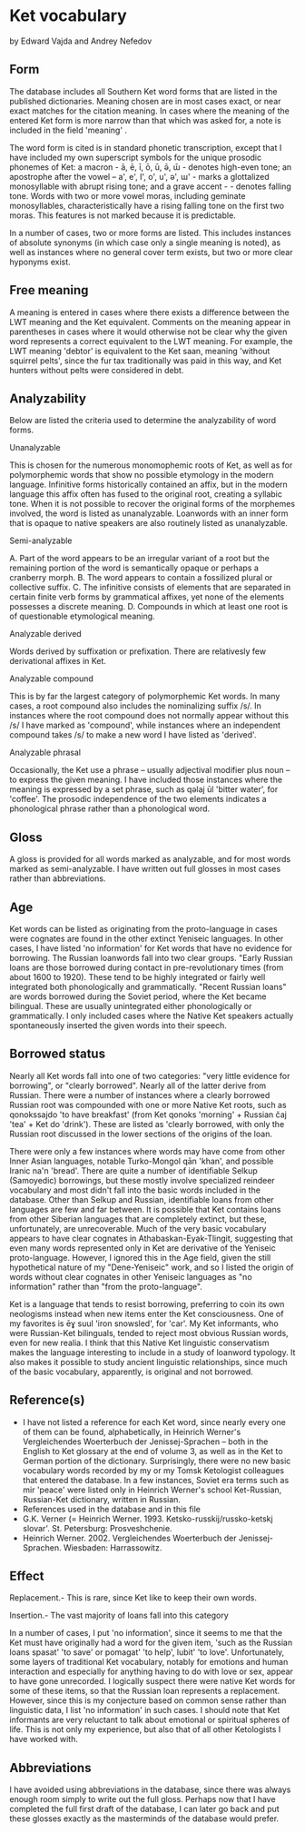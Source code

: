 # Ket vocabulary

by Edward Vajda and Andrey Nefedov

## Form

The database includes all Southern Ket word forms that are listed in the published dictionaries. Meaning chosen are in most cases exact, or near exact matches for the citation meaning. In cases where the meaning of the entered Ket form is more narrow than that which was asked for, a note is included in the field 'meaning' .

The word form is cited is in standard phonetic transcription, except that I have included my own superscript symbols for the unique prosodic phonemes of Ket:  a macron - ā, ē, ī, ō, ū, ə̄, ɯ̄ -  denotes high-even tone; an apostrophe after the vowel – a', e', I', o', u', ə', ɯ' - marks a glottalized monosyllable with abrupt rising tone; and a grave accent - - denotes falling tone. Words with two or more vowel moras, including geminate monosyllables, characteristically have a rising falling tone on the first two moras. This features is not marked because it is predictable.

In a number of cases, two or more forms are listed. This includes instances of absolute synonyms (in which case only a single meaning is noted), as well as instances where no general cover term exists, but two or more clear hyponyms exist.

## Free meaning

A meaning is entered in cases where there exists a difference between the LWT meaning and the Ket equivalent. Comments on the meaning appear in parentheses in cases where it would otherwise not be clear why the given word represents a correct equivalent to the LWT meaning.  For example, the LWT meaning 'debtor' is equivalent to the Ket saan, meaning 'without squirrel pelts', since the fur tax traditionally was paid in this way, and Ket hunters without pelts were considered in debt.

## Analyzability

Below are listed the criteria used to determine the analyzability of word forms. 

Unanalyzable

This is chosen for the numerous monomophemic roots of Ket, as well as for polymorphemic words that show no possible etymology in the modern language.  Infinitive forms historically contained an affix, but in the modern language this affix often has fused to the original root, creating a syllabic tone. When it is not possible to recover the original forms of the morphemes involved, the word is listed as unanalyzable. Loanwords with an inner form that is opaque to native speakers are also routinely listed as unanalyzable.

Semi-analyzable

A. Part of the word appears to be an irregular variant of a root but the remaining portion of the word is semantically opaque or perhaps a cranberry morph.
B. The word appears to contain a fossilized plural or collective suffix.
C. The infinitive consists of elements that are separated in certain finite verb forms by grammatical affixes, yet none of the elements possesses a discrete meaning.
D. Compounds in which at least one root is of questionable etymological meaning.

Analyzable derived

Words derived by suffixation or prefixation. There are relativesly few derivational affixes in Ket.

Analyzable compound

This is by far the largest category of polymorphemic Ket words. In many cases, a root compound also includes the nominalizing suffix /s/. In instances where the root compound does not normally appear without this /s/ I have marked as 'compound', while instances where an independent compound takes /s/ to make a new word I have listed as 'derived'.

Analyzable phrasal

Occasionally, the Ket use a phrase – usually adjectival modifier plus noun – to express the given meaning. I have included those instances where the meaning is expressed by a set phrase, such as qəlaj ūl 'bitter water', for 'coffee'. The prosodic independence of the two elements indicates a phonological phrase rather than a phonological word.

## Gloss

A gloss is provided for all words marked as analyzable, and for most words marked as semi-analyzable.  I have written out full glosses in most cases rather than abbreviations.

## Age

Ket words can be listed as originating from the proto-language in cases were cognates are found in the other extinct Yeniseic languages. In other cases, I have listed 'no information' for Ket words that have no evidence for borrowing.  The Russian loanwords fall into two clear groups. "Early Russian loans are those borrowed during contact in pre-revolutionary times (from about 1600 to 1920). These tend to be highly integrated or fairly well integrated both phonologically and grammatically. "Recent Russian loans" are words borrowed during the Soviet period, where the Ket became bilingual. These are usually unintegrated either phonologically or grammatically. I only included cases where the Native Ket speakers actually spontaneously inserted the given words into their speech.

## Borrowed status

Nearly all Ket words fall into one of two categories: "very little evidence for borrowing", or "clearly borrowed". Nearly all of the latter derive from 
Russian. There were a number of instances where a clearly borrowed Russian root was compounded with one or more Native Ket roots, such as qonokssajdo 'to have breakfast' (from Ket qonoks 'morning' + Russian čaj 'tea' + Ket do 'drink'). These are listed as 'clearly borrowed, with only the Russian root discussed in the lower sections of the origins of the loan.

There were only a few instances where words may have come from other Inner Asian languages, notable Turko-Mongol qān 'khan', and possible Iranic na'n 'bread'.  There are quite a number of identifiable Selkup (Samoyedic) borrowings, but these mostly involve specialized reindeer vocabulary and most didn't fall into the basic words included in the database. Other than Selkup and Russian, identifiable loans from other languages are few and far between. It is possible that Ket contains loans from other Siberian languages that are completely extinct, but these, unfortunately, are unrecoverable.  Much of the very basic vocabulary appears to have clear cognates in Athabaskan-Eyak-Tlingit, suggesting that even many words represented only in Ket are derivative of the Yeniseic proto-language. However, I ignored this in the Age field, given the still hypothetical nature of my "Dene-Yeniseic" work, and so I listed the origin of words without clear cognates in other Yeniseic languages as "no information" rather than "from the proto-language".

Ket is a language that tends to resist borrowing, preferring to coin its own neologisms instead when new items enter the Ket consciousness. One of my favorites is ēɣ suul 'iron snowsled', for 'car'. My Ket informants, who were Russian-Ket bilinguals, tended to reject most obvious Russian words, even for new realia.  I think that this Native Ket linguistic conservatism makes the language interesting to include in a study of loanword typology.  It also makes it possible to study ancient linguistic relationships, since much of the basic vocabulary, apparently, is original and not borrowed.

## Reference(s)

- I have not listed a reference for each Ket word, since nearly every one of them can be found, alphabetically, in Heinrich Werner's Vergleichendes Woerterbuch der Jenissej-Sprachen – both in the English to Ket glossary at the end of volume 3, as well as in the Ket to German portion of the dictionary. Surprisingly, there were no new basic vocabulary words recorded by my or my Tomsk Ketologist colleagues that entered the database. In a few instances, Soviet era terms such as mir 'peace' were listed only in Heinrich Werner's school Ket-Russian, Russian-Ket dictionary, written in Russian.
- References used in the database and in this file
- G.K. Verner (= Heinrich Werner.  1993.  Ketsko-russkij/russko-ketskj slovar'.  St. Petersburg: Prosveshchenie.
- Heinrich Werner.  2002. Vergleichendes Woerterbuch der Jenissej-Sprachen.  Wiesbaden: Harrassowitz.

## Effect

Replacement.- This is rare, since Ket like to keep their own words.

Insertion.- The vast majority of loans fall into this category

In a number of cases, I put 'no information', since it seems to me that the Ket must have originally had a word for the given item, 'such as the Russian loans spasat' 'to save' or pomagat' 'to help', lubit' 'to love'. Unfortunately, some layers of traditional Ket vocabulary, notably for emotions and human interaction and especially for anything having to do with love or sex, appear to have gone unrecorded. I logically suspect there were native Ket words for some of these items, so that the Russian loan represents a replacement. However, since this is my conjecture based on common sense rather than linguistic data, I list 'no information' in such cases. I should note that Ket informants are very reluctant to talk about emotional or spiritual spheres of life. This is not only my experience, but also that of all other Ketologists I have worked with.

## Abbreviations

I have avoided using abbreviations in the database, since there was always enough room simply to write out the full gloss.  Perhaps now that I have completed the full first draft of the database, I can later go back and put these glosses exactly as the masterminds of the database would prefer.

